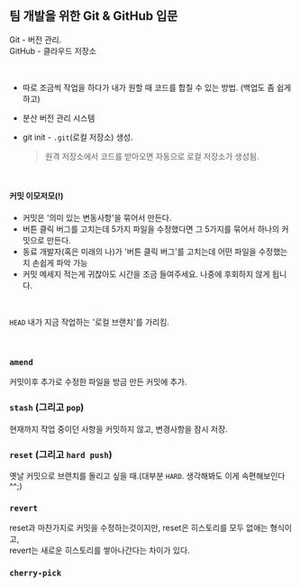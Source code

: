 ## 팀 개발을 위한 Git & GitHub 입문

Git - 버전 관리.<br />
GitHub - 클라우드 저장소<br />

<br />

- 따로 조금씩 작업을 하다가 내가 원할 때 코드를 합칠 수 있는 방법. (백업도 좀 쉽게하고)<br />
- 분산 버전 관리 시스템<br />
- git init - `.git`(로컬 저장소) 생성.<br />

  > 원격 저장소에서 코드를 받아오면 자동으로 로컬 저장소가 생성됨.

<br />

#### 커밋 이모저모(!)

- 커밋은 '의미 있는 변동사항'을 묶어서 만든다.
- 버튼 클릭 버그를 고치는데 5가지 파일을 수정했다면 그 5가지를 묶어서 하나의 커밋으로 만든다.
- 동료 개발자(혹은 미래의 나)가 '버튼 클릭 버그'를 고치는데 어떤 파일을 수정했는지 손쉽게 파악 가능
- 커밋 메세지 적는게 귀찮아도 시간을 조금 들여주세요. 나중에 후회하지 않게 됩니다.

<br />

`HEAD` 내가 지금 작업하는 '로컬 브랜치'를 가리킴.<br />

<br />

### `amend`

커밋이후 추가로 수정한 파일을 방금 만든 커밋에 추가.<br />

### `stash` (그리고 `pop`)

현재까지 작업 중이던 사항을 커밋하지 않고, 변경사항을 잠시 저장.<br />

### `reset` (그리고 `hard push`)

옛날 커밋으로 브랜치를 돌리고 싶을 때.(대부분 `HARD`. 생각해봐도 이게 속편해보인다 ^^;)<br />

### `revert`

reset과 마찬가지로 커밋을 수정하는것이지만, reset은 히스토리를 모두 없애는 형식이고,<br />
revert는 새로운 히스토리를 쌓아나간다는 차이가 있다.<br />

### `cherry-pick`
